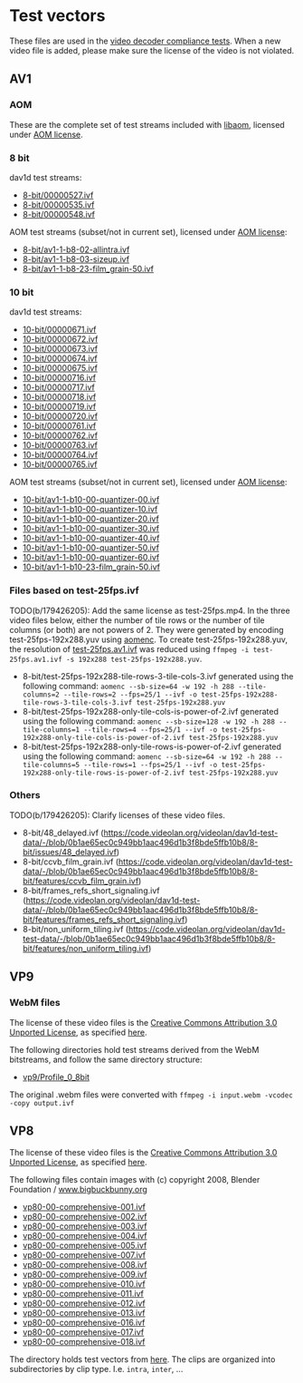 # Test vectors

These files are used in the [video decoder compliance tests].
When a new video file is added, please make sure the license of the video is not
violated.

## AV1

### AOM
These are the complete set of test streams included with [libaom](https://aomedia.googlesource.com/aom/#downloading-the-test-data), licensed under [AOM license].

### 8 bit
dav1d test streams:
* [8-bit/00000527.ivf](https://people.xiph.org/~tterribe/av1/samples-all/00000527.ivf)
* [8-bit/00000535.ivf](https://people.xiph.org/~tterribe/av1/samples-all/00000535.ivf)
* [8-bit/00000548.ivf](https://people.xiph.org/~tterribe/av1/samples-all/00000548.ivf)

AOM test streams (subset/not in current set), licensed under [AOM license]:
* [8-bit/av1-1-b8-02-allintra.ivf](https://code.videolan.org/videolan/dav1d-test-data/-/blob/0b1ae65ec0c949bb1aac496d1b3f8bde5ffb10b8/8-bit/intra/av1-1-b8-02-allintra.ivf)
* [8-bit/av1-1-b8-03-sizeup.ivf](https://code.videolan.org/videolan/dav1d-test-data/-/blob/0b1ae65ec0c949bb1aac496d1b3f8bde5ffb10b8/8-bit/resize/av1-1-b8-03-sizeup.ivf)
* [8-bit/av1-1-b8-23-film\_grain-50.ivf](https://code.videolan.org/videolan/dav1d-test-data/-/blob/0b1ae65ec0c949bb1aac496d1b3f8bde5ffb10b8/8-bit/film_grain/av1-1-b8-23-film_grain-50.ivf)

### 10 bit
dav1d test streams:
* [10-bit/00000671.ivf](https://people.xiph.org/~tterribe/av1/samples-all/00000671.ivf)
* [10-bit/00000672.ivf](https://people.xiph.org/~tterribe/av1/samples-all/00000672.ivf)
* [10-bit/00000673.ivf](https://people.xiph.org/~tterribe/av1/samples-all/00000673.ivf)
* [10-bit/00000674.ivf](https://people.xiph.org/~tterribe/av1/samples-all/00000674.ivf)
* [10-bit/00000675.ivf](https://people.xiph.org/~tterribe/av1/samples-all/00000675.ivf)
* [10-bit/00000716.ivf](https://people.xiph.org/~tterribe/av1/samples-all/00000716.ivf)
* [10-bit/00000717.ivf](https://people.xiph.org/~tterribe/av1/samples-all/00000717.ivf)
* [10-bit/00000718.ivf](https://people.xiph.org/~tterribe/av1/samples-all/00000718.ivf)
* [10-bit/00000719.ivf](https://people.xiph.org/~tterribe/av1/samples-all/00000719.ivf)
* [10-bit/00000720.ivf](https://people.xiph.org/~tterribe/av1/samples-all/00000720.ivf)
* [10-bit/00000761.ivf](https://people.xiph.org/~tterribe/av1/samples-all/00000761.ivf)
* [10-bit/00000762.ivf](https://people.xiph.org/~tterribe/av1/samples-all/00000762.ivf)
* [10-bit/00000763.ivf](https://people.xiph.org/~tterribe/av1/samples-all/00000763.ivf)
* [10-bit/00000764.ivf](https://people.xiph.org/~tterribe/av1/samples-all/00000764.ivf)
* [10-bit/00000765.ivf](https://people.xiph.org/~tterribe/av1/samples-all/00000765.ivf)

AOM test streams (subset/not in current set), licensed under [AOM license]:
* [10-bit/av1-1-b10-00-quantizer-00.ivf](https://code.videolan.org/videolan/dav1d-test-data/-/blob/0b1ae65ec0c949bb1aac496d1b3f8bde5ffb10b8/10-bit/quantizer/av1-1-b10-00-quantizer-00.ivf)
* [10-bit/av1-1-b10-00-quantizer-10.ivf](https://code.videolan.org/videolan/dav1d-test-data/-/blob/0b1ae65ec0c949bb1aac496d1b3f8bde5ffb10b8/10-bit/quantizer/av1-1-b10-00-quantizer-10.ivf)
* [10-bit/av1-1-b10-00-quantizer-20.ivf](https://code.videolan.org/videolan/dav1d-test-data/-/blob/0b1ae65ec0c949bb1aac496d1b3f8bde5ffb10b8/10-bit/quantizer/av1-1-b10-00-quantizer-20.ivf)
* [10-bit/av1-1-b10-00-quantizer-30.ivf](https://code.videolan.org/videolan/dav1d-test-data/-/blob/0b1ae65ec0c949bb1aac496d1b3f8bde5ffb10b8/10-bit/quantizer/av1-1-b10-00-quantizer-30.ivf)
* [10-bit/av1-1-b10-00-quantizer-40.ivf](https://code.videolan.org/videolan/dav1d-test-data/-/blob/0b1ae65ec0c949bb1aac496d1b3f8bde5ffb10b8/10-bit/quantizer/av1-1-b10-00-quantizer-40.ivf)
* [10-bit/av1-1-b10-00-quantizer-50.ivf](https://code.videolan.org/videolan/dav1d-test-data/-/blob/0b1ae65ec0c949bb1aac496d1b3f8bde5ffb10b8/10-bit/quantizer/av1-1-b10-00-quantizer-50.ivf)
* [10-bit/av1-1-b10-00-quantizer-60.ivf](https://code.videolan.org/videolan/dav1d-test-data/-/blob/0b1ae65ec0c949bb1aac496d1b3f8bde5ffb10b8/10-bit/quantizer/av1-1-b10-00-quantizer-60.ivf)
* [10-bit/av1-1-b10-23-film_grain-50.ivf](https://code.videolan.org/videolan/dav1d-test-data/-/blob/0b1ae65ec0c949bb1aac496d1b3f8bde5ffb10b8/10-bit/film_grain/av1-1-b10-23-film_grain-50.ivf)

### Files based on test-25fps.ivf
TODO(b/179426205): Add the same license as test-25fps.mp4.
In the three video files below, either the number of tile rows or the number of
tile columns (or both) are not powers of 2. They were generated by encoding
test-25fps-192x288.yuv using [aomenc]. To create test-25fps-192x288.yuv, the
resolution of [test-25fps.av1.ivf] was reduced using `ffmpeg -i
test-25fps.av1.ivf -s 192x288 test-25fps-192x288.yuv`.

* 8-bit/test-25fps-192x288-tile-rows-3-tile-cols-3.ivf
  generated using the following command:
  `aomenc --sb-size=64 -w 192 -h 288 --tile-columns=2 --tile-rows=2
--fps=25/1 --ivf -o test-25fps-192x288-tile-rows-3-tile-cols-3.ivf
test-25fps-192x288.yuv`
* 8-bit/test-25fps-192x288-only-tile-cols-is-power-of-2.ivf
  generated using the following command:
  `aomenc --sb-size=128 -w 192 -h 288 --tile-columns=1 --tile-rows=4
--fps=25/1 --ivf -o test-25fps-192x288-only-tile-cols-is-power-of-2.ivf
test-25fps-192x288.yuv`
* 8-bit/test-25fps-192x288-only-tile-rows-is-power-of-2.ivf
  generated using the following command:
  `aomenc --sb-size=64 -w 192 -h 288 --tile-columns=5 --tile-rows=1
--fps=25/1 --ivf -o test-25fps-192x288-only-tile-rows-is-power-of-2.ivf
test-25fps-192x288.yuv`

### Others
TODO(b/179426205): Clarify licenses of these video files.
* 8-bit/48\_delayed.ivf (https://code.videolan.org/videolan/dav1d-test-data/-/blob/0b1ae65ec0c949bb1aac496d1b3f8bde5ffb10b8/8-bit/issues/48_delayed.ivf)
* 8-bit/ccvb\_film\_grain.ivf (https://code.videolan.org/videolan/dav1d-test-data/-/blob/0b1ae65ec0c949bb1aac496d1b3f8bde5ffb10b8/8-bit/features/ccvb_film_grain.ivf)
* 8-bit/frames\_refs\_short\_signaling.ivf (https://code.videolan.org/videolan/dav1d-test-data/-/blob/0b1ae65ec0c949bb1aac496d1b3f8bde5ffb10b8/8-bit/features/frames_refs_short_signaling.ivf)
* 8-bit/non\_uniform\_tiling.ivf (https://code.videolan.org/videolan/dav1d-test-data/-/blob/0b1ae65ec0c949bb1aac496d1b3f8bde5ffb10b8/8-bit/features/non_uniform_tiling.ivf)

## VP9

### WebM files
The license of these video files is the
[Creative Commons Attribution 3.0 Unported License], as specified
[here](https://www.webmproject.org/license/bitstream/).

The following directories hold test streams derived from the WebM bitstreams,
and follow the same directory structure:
* [vp9/Profile_0_8bit](https://www.webmproject.org/vp9/levels/#test-bitstreams)

The original .webm files were converted with
  `ffmpeg -i input.webm -vcodec -copy output.ivf`

## VP8

The license of these video files is the
[Creative Commons Attribution 3.0 Unported License], as specified
[here](https://www.webmproject.org/license/bitstream/).

The following files contain images with (c) copyright 2008, Blender Foundation /
www.bigbuckbunny.org

* [vp80-00-comprehensive-001.ivf](vp8/vp80-00-comprehensive-001.ivf.external)
* [vp80-00-comprehensive-002.ivf](vp8/vp80-00-comprehensive-002.ivf.external)
* [vp80-00-comprehensive-003.ivf](vp8/vp80-00-comprehensive-003.ivf.external)
* [vp80-00-comprehensive-004.ivf](vp8/vp80-00-comprehensive-004.ivf.external)
* [vp80-00-comprehensive-005.ivf](vp8/vp80-00-comprehensive-005.ivf.external)
* [vp80-00-comprehensive-007.ivf](vp8/vp80-00-comprehensive-007.ivf.external)
* [vp80-00-comprehensive-008.ivf](vp8/vp80-00-comprehensive-008.ivf.external)
* [vp80-00-comprehensive-009.ivf](vp8/vp80-00-comprehensive-009.ivf.external)
* [vp80-00-comprehensive-010.ivf](vp8/vp80-00-comprehensive-010.ivf.external)
* [vp80-00-comprehensive-011.ivf](vp8/vp80-00-comprehensive-011.ivf.external)
* [vp80-00-comprehensive-012.ivf](vp8/vp80-00-comprehensive-012.ivf.external)
* [vp80-00-comprehensive-013.ivf](vp8/vp80-00-comprehensive-013.ivf.external)
* [vp80-00-comprehensive-016.ivf](vp8/vp80-00-comprehensive-016.ivf.external)
* [vp80-00-comprehensive-017.ivf](vp8/vp80-00-comprehensive-017.ivf.external)
* [vp80-00-comprehensive-018.ivf](vp8/vp80-00-comprehensive-018.ivf.external)


The directory holds test vectors from
[here](https://chromium.googlesource.com/webm/vp8-test-vectors/). The clips are
organized into subdirectories by clip type. I.e. `intra`, `inter`, ...

[video decoder compliance tests]: ../../README.md#video-decoder-compliance-tests
[aomenc]: https://aomedia.googlesource.com/aom/
[AOM license]: ../licenses/AOM-LICENSE
[Creative Commons Attribution 3.0 Unported License]: ../licenses/CC-LICENSE
[test-25fps.av1.ivf]: https://source.chromium.org/chromium/chromium/src/+/main:media/test/data/test-25fps.av1.ivf
